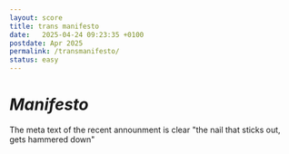 ```yaml
---
layout: score
title: trans manifesto 
date:   2025-04-24 09:23:35 +0100
postdate: Apr 2025
permalink: /transmanifesto/
status: easy
---
```


<h1><i>Manifesto</i></h1>

The meta text of the recent announment is clear "the nail that sticks out, gets hammered down"